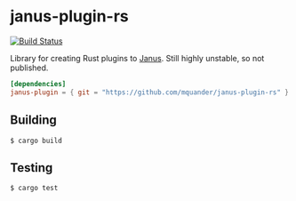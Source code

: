 # janus-plugin-rs

[![Build Status](https://travis-ci.org/mquander/janus-plugin-rs.svg?branch=master)](https://travis-ci.org/mquander/janus-plugin-rs)

Library for creating Rust plugins to [Janus](https://janus.conf.meetecho.com/). Still highly unstable, so not published.

``` toml
[dependencies]
janus-plugin = { git = "https://github.com/mquander/janus-plugin-rs" }
```

## Building

```
$ cargo build
```

## Testing

```
$ cargo test
```
